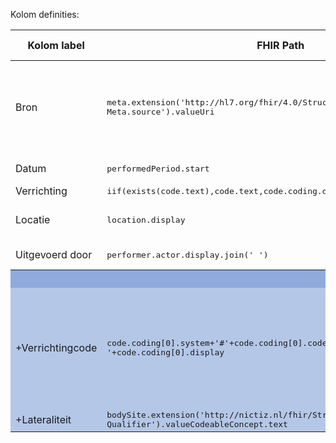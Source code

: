 Kolom definities:
<table class="grid">
<thead>
<th>Kolom label</th>
<th width="25%">FHIR Path</th>
<th>FHIR Type</th>
<th>Zib element</th>
<th>Toelichting of regels</th>
</thead>
<tbody>
<tr>
<td>Bron</td>
<td><samp>meta.extension('http://hl7.org/fhir/4.0/StructureDefinition/extension-Meta.source').valueUri</samp></td>
<td><code>string</code></td>
<td>nvt</td>
<td>Lookup adhv uri (AGB-Z of OID) <code>&lt;adressering-base&gt;/Organization?identifier=&lt;.meta.tag.code&gt;</code> en gebruik dan <code>Organization.name</code></td>
</tr>
<tr>
<td>Datum</td>
<td><samp>performedPeriod.start</samp></td>
<td><code>dateTime</code></td>
<td>VerrichtingBeginDatum</td>
<td>​Kunnen vage datums zijn.</td>
</tr>
<tr>
<td>Verrichting</td>
<td><samp>iif(exists(code.text),code.text,code.coding.display)</samp></td>
<td><code>string</code></td>
<td>VerrichtingType</td>
<td></td>
</tr>
<tr>
<td>Locatie</td>
<td><samp>location.display</samp></td>
<td><code>string</code></td>
<td>Locatie::Zorgaanbieder</td>
<td>Zie discussie hier: <a href="https://bits.nictiz.nl/browse/MM-5002">BITS ticket MM-5002</a></td>
</tr>
<tr>
<td>Uitgevoerd door</td>
<td><samp>performer.actor.display.join('
')</samp></td>
<td><code>string</code></td>
<td>Uitvoerder</td>
<td>Meestal alleen specialisme</td>
</tr>
<tr style="background-color:#8faadc; color:white"><th colspan="5">UITKLAPVELD</th></tr>
<tr style="background-color:#b4c7e7">
<td>+Verrichtingcode</td>
<td><samp>code.coding[0].system+'#'+code.coding[0].code+' '+code.coding[0].display</samp></td>
<td><code>string</code></td>
<td>VerrichtingType</td>
<td>Meerdere codes mogelijk.<br/>Ignore NullFlavor.​<br/>Lookup system label middels <code>&lt;terminologie-base&gt;/CodeSystem?url=&lt;.system&gt;</code> en gebruik dan <code>CodeSystem.title</code></td>
</tr>
<tr style="background-color:#b4c7e7">
<td>+Lateraliteit</td>
<td><samp>bodySite.extension('http://nictiz.nl/fhir/StructureDefinition/BodySite-Qualifier').valueCodeableConcept.text</samp></td>
<td><code>string</code></td>
<td>ProbleemLateraliteit</td>
<td></td>
</tr>
</tbody>
</table>